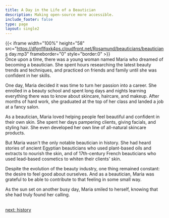 ```yaml
---
title: A Day in the Life of a Beautician
description: Making open-source more accessible.
include_footer: false
type: page
layout: single2
---
```


{{< iframe width="100%" height="58" src="https://dfgnflfqxk4ps.cloudfront.net/Rosamund/beauticians/beauticians day.mp3" frameborder="0" style="border:0" >}}<br>
Once upon a time, there was a young woman named Maria who dreamed of becoming a beautician. She spent hours researching the latest beauty trends and techniques, and practiced on friends and family until she was confident in her skills.

One day, Maria decided it was time to turn her passion into a career. She enrolled in a beauty school and spent long days and nights learning everything there was to know about skincare, haircare, and makeup. After months of hard work, she graduated at the top of her class and landed a job at a fancy salon.

As a beautician, Maria loved helping people feel beautiful and confident in their own skin. She spent her days pampering clients, giving facials, and styling hair. She even developed her own line of all-natural skincare products.

But Maria wasn't the only notable beautician in history. She had heard stories of ancient Egyptian beauticians who used plant-based oils and extracts to nourish the skin, and of 17th-century French beauticians who used lead-based cosmetics to whiten their clients' skin.

Despite the evolution of the beauty industry, one thing remained constant: the desire to feel good about ourselves. And as a beautician, Maria was grateful to be able to contribute to that feeling in some small way.

As the sun set on another busy day, Maria smiled to herself, knowing that she had truly found her calling.

<br>
<a href="https://insights.workdojos.com/beauticians/history">next: history</a>
<br>
</p>